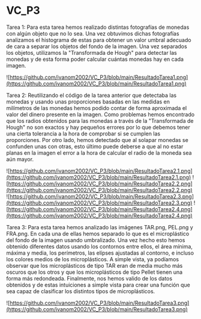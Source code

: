 # VC_P3

Tarea 1: Para esta tarea hemos realizado distintas fotografías de monedas con algún objeto que no lo sea. Una vez obtuvimos dichas fotografías analizamos el histograma de estas para obtener un valor umbral adecuado de cara a separar los objetos del fondo de la imagen. Una vez separados los objetos, utilizamos la "Transformada de Hough" para detectar las monedas y de esta forma poder calcular cuántas monedas hay en cada imagen.

![https://github.com/ivanom2002/VC_P3/blob/main/ResultadoTarea1.png](https://github.com/ivanom2002/VC_P3/blob/main/ResultadoTarea1.png)

Tarea 2: Reutilizando el código de la tarea anterior que detectaba las monedas y usando unas proporciones basadas en las medidas en milímetros de las monedas hemos podido contar de forma aproximada el valor del dinero presente en la imagen. Como problemas hemos encontrado que los radios obtenidos para las monedas a través de la "Transformada de Hough" no son exactos y hay pequeños errores por lo que debemos tener una cierta tolerancia a la hora de comprobar si se cumplen las proporciones. Por otro lado, hemos detectado que al solapar monedas se confunden unas con otras, esto último puede deberse a que al no estar planas en la imagen el error a la hora de calcular el radio de la moneda sea aún mayor. 

![https://github.com/ivanom2002/VC_P3/blob/main/ResultadoTarea2.1.png](https://github.com/ivanom2002/VC_P3/blob/main/ResultadoTarea2.1.png)
![https://github.com/ivanom2002/VC_P3/blob/main/ResultadoTarea2.2.png](https://github.com/ivanom2002/VC_P3/blob/main/ResultadoTarea2.2.png)
![https://github.com/ivanom2002/VC_P3/blob/main/ResultadoTarea2.3.png](https://github.com/ivanom2002/VC_P3/blob/main/ResultadoTarea2.3.png)
![https://github.com/ivanom2002/VC_P3/blob/main/ResultadoTarea2.4.png](https://github.com/ivanom2002/VC_P3/blob/main/ResultadoTarea2.4.png)

Tarea 3: Para esta tarea hemos analizado las imágenes TAR.png, PEL.png y FRA.png. En cada una de ellas hemos separado lo que es el microplástico del fondo de la imagen usando umbralizado. Una vez hecho esto hemos obtenido diferentes datos usando los contornos entre ellos, el área mínima, máxima y media, los perímetros, las elípses ajustadas al contorno, e incluso los colores medios de los microplásticos. A simple vista, ya podíamos observar que los microplásticos de tipo TAR eran de media mucho más oscuros que los otros y que los microplásticos de tipo Pellet tienen una forma más redondeada. Finalmente, nos hemos valido de los datos obtenidos y de estas intuiciones a simple vista para crear una función que sea capaz de clasificar los distintos tipos de microplásticos. 

![https://github.com/ivanom2002/VC_P3/blob/main/ResultadoTarea3.png](https://github.com/ivanom2002/VC_P3/blob/main/ResultadoTarea3.png)
